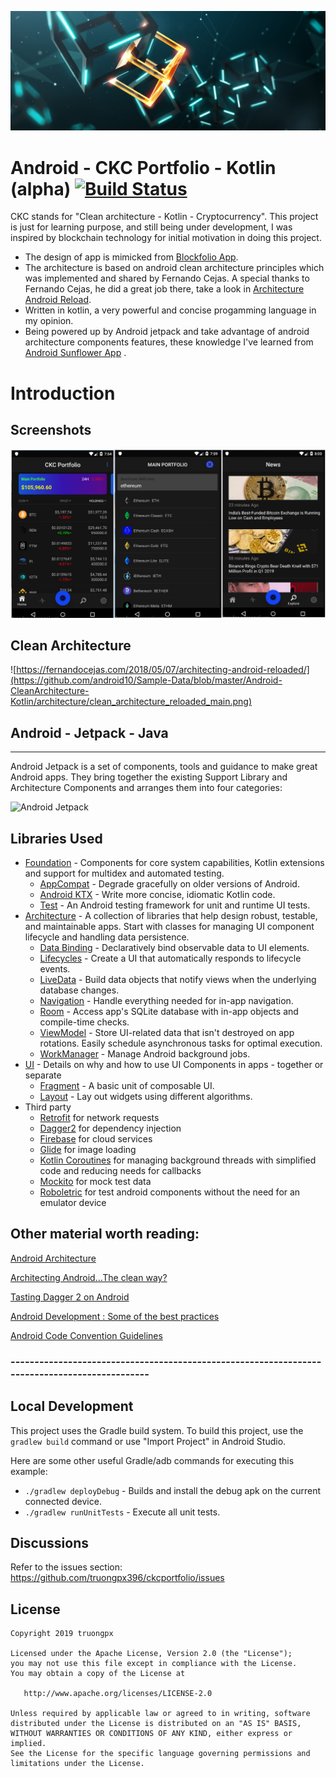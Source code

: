 ![banner](https://github.com/truongpx396/ckcportfolio/blob/master/screenshots/blockchain.jpg)

# Android - CKC Portfolio - Kotlin (alpha) [![Build Status](https://api.travis-ci.org/truongpx396/ckcportfolio.svg?branch=master)](https://travis-ci.org/truongpx396/ckcportfolio)
CKC stands for "Clean architecture - Kotlin - Cryptocurrency". This project is just for learning purpose, and still being under development, I was inspired by blockchain technology for initial motivation in doing this project.
* The design of app is mimicked from [Blockfolio App][7].
* The architecture is based on android clean architecture principles which was implemented and shared by Fernando Cejas. A special thanks to Fernando Cejas, he did a great job there, take a look in [Architecture Android Reload][8].
* Written in kotlin, a very powerful and concise progamming language in my opinion. 
* Being powered up by Android jetpack and take advantage of android architecture components features, these knowledge I've learned from [Android Sunflower App][9] .

[7]: https://blockfolio.com/
[8]: https://fernandocejas.com/2018/05/07/architecting-android-reloaded/
[9]: https://github.com/googlesamples/android-sunflower

# Introduction

## Screenshots
![](https://github.com/truongpx396/ckcportfolio/blob/master/screenshots/app.jpg)


## Clean Architecture
![https://fernandocejas.com/2018/05/07/architecting-android-reloaded/](https://github.com/android10/Sample-Data/blob/master/Android-CleanArchitecture-Kotlin/architecture/clean_architecture_reloaded_main.png)

## Android - Jetpack - Java
------------
Android Jetpack is a set of components, tools and guidance to make great Android apps. They bring
together the existing Support Library and Architecture Components and arranges them into four
categories:

![Android Jetpack](https://github.com/googlesamples/android-sunflower/blob/master/screenshots/jetpack_donut.png)

Libraries Used
--------------
* [Foundation][0] - Components for core system capabilities, Kotlin extensions and support for
  multidex and automated testing.
  * [AppCompat][1] - Degrade gracefully on older versions of Android.
  * [Android KTX][2] - Write more concise, idiomatic Kotlin code.
  * [Test][4] - An Android testing framework for unit and runtime UI tests.
* [Architecture][10] - A collection of libraries that help design robust, testable, and
  maintainable apps. Start with classes for managing UI component lifecycle and handling data
  persistence.
  * [Data Binding][11] - Declaratively bind observable data to UI elements.
  * [Lifecycles][12] - Create a UI that automatically responds to lifecycle events.
  * [LiveData][13] - Build data objects that notify views when the underlying database changes.
  * [Navigation][14] - Handle everything needed for in-app navigation.
  * [Room][16] - Access app's SQLite database with in-app objects and compile-time checks.
  * [ViewModel][17] - Store UI-related data that isn't destroyed on app rotations. Easily schedule
     asynchronous tasks for optimal execution.
  * [WorkManager][18] - Manage Android background jobs.
* [UI][30] - Details on why and how to use UI Components in apps - together or separate
  * [Fragment][34] - A basic unit of composable UI.
  * [Layout][35] - Lay out widgets using different algorithms.
* Third party
  * [Retrofit][92] for network requests
  * [Dagger2][93] for dependency injection
  * [Firebase][94] for cloud services
  * [Glide][90] for image loading
  * [Kotlin Coroutines][91] for managing background threads with simplified code and reducing needs for callbacks
  * [Mockito][95] for mock test data
  * [Roboletric][96] for test android components without the need for an emulator device

  
[0]: https://developer.android.com/jetpack/foundation/
[1]: https://developer.android.com/topic/libraries/support-library/packages#v7-appcompat
[2]: https://developer.android.com/kotlin/ktx
[4]: https://developer.android.com/training/testing/
[10]: https://developer.android.com/jetpack/arch/
[11]: https://developer.android.com/topic/libraries/data-binding/
[12]: https://developer.android.com/topic/libraries/architecture/lifecycle
[13]: https://developer.android.com/topic/libraries/architecture/livedata
[14]: https://developer.android.com/topic/libraries/architecture/navigation/
[16]: https://developer.android.com/topic/libraries/architecture/room
[17]: https://developer.android.com/topic/libraries/architecture/viewmodel
[18]: https://developer.android.com/topic/libraries/architecture/workmanager
[30]: https://developer.android.com/jetpack/ui/
[31]: https://developer.android.com/training/animation/
[34]: https://developer.android.com/guide/components/fragments
[35]: https://developer.android.com/guide/topics/ui/declaring-layout
[90]: https://bumptech.github.io/glide/
[91]: https://kotlinlang.org/docs/reference/coroutines-overview.html
[92]: https://github.com/square/retrofit
[93]: https://github.com/google/dagger
[94]: https://firebase.google.com
[95]: https://github.com/mockito/mockito
[96]: https://github.com/robolectric/robolectric

## Other material worth reading:

[Android Architecture](https://github.com/googlesamples/android-architecture)

[Architecting Android…The clean way?](http://fernandocejas.com/2014/09/03/architecting-android-the-clean-way/)

[Tasting Dagger 2 on Android](http://fernandocejas.com/2015/04/11/tasting-dagger-2-on-android/)

[Android Development : Some of the best practices](https://android.jlelse.eu/android-development-some-of-the-best-practices-27722c685b6a)

[Android Code Convention Guidelines](https://github.com/ribot/android-guidelines/blob/master/project_and_code_guidelines.md)


### ----------------------------------------------------------------------------------------------


## Local Development
This project uses the Gradle build system. To build this project, use the
`gradlew build` command or use "Import Project" in Android Studio.

Here are some other useful Gradle/adb commands for executing this example:

 * `./gradlew deployDebug` - Builds and install the debug apk on the current connected device.
 * `./gradlew runUnitTests` - Execute all unit tests.
 
## Discussions
Refer to the issues section: https://github.com/truongpx396/ckcportfolio/issues
 

## License

    Copyright 2019 truongpx

    Licensed under the Apache License, Version 2.0 (the "License");
    you may not use this file except in compliance with the License.
    You may obtain a copy of the License at

       http://www.apache.org/licenses/LICENSE-2.0

    Unless required by applicable law or agreed to in writing, software
    distributed under the License is distributed on an "AS IS" BASIS,
    WITHOUT WARRANTIES OR CONDITIONS OF ANY KIND, either express or implied.
    See the License for the specific language governing permissions and
    limitations under the License.
